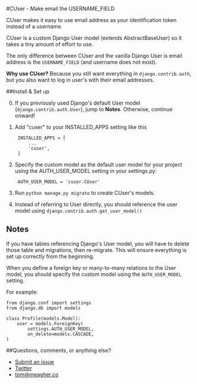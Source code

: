 #CUser - Make email the USERNAME_FIELD

CUser makes it easy to use email address as your identification token instead of a username.

CUser is a custom Django User model (extends AbstractBaseUser) so it takes a tiny amount of effort to use.

The only difference between CUser and the vanilla Django User is email address is the `USERNAME_FIELD` (and username does not exist).

**Why use CUser?** Because you still want everything in `django.contrib.auth`, but you also want to log in user's with their email addresses.

##Install & Set up

0. If you previously used Django's default User model (`django.contrib.auth.User`), jump to **Notes**. Otherwise, continue onward!

1. Add "cuser" to your INSTALLED_APPS setting like this
    
        INSTALLED_APPS = [
            ...
            'cuser',
        ]

2. Specify the custom model as the default user model for your project using the AUTH_USER_MODEL setting in your settings.py:
   
        AUTH_USER_MODEL = 'cuser.CUser'

3. Run `python manage.py migrate` to create CUser's models.

4. Instead of referring to User directly, you should reference the user model using `django.contrib.auth.get_user_model()`

## Notes

If you have tables referencing Django's User model, you will have to delete those table and migrations, then re-migrate. This will ensure everything is set up correctly from the beginning.

When you define a foreign key or many-to-many relations to the User model, you should specify the custom model using the `AUTH_USER_MODEL` setting.

For example:
    
    from django.conf import settings
    from django.db import models

    class Profile(models.Model):
        user = models.ForeignKey(
            settings.AUTH_USER_MODEL,
            on_delete=models.CASCADE,
    )

##Questions, comments, or anything else?

* [Submit an issue](https://github.com/thomasmeagher/django-username-email/issues/new "Submit and issue")
* [Twitter](https://twitter.com/thomasmeagher "@thomasmeagher")
* tom@meagher.co
